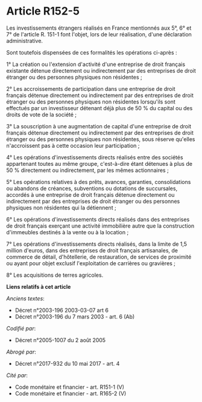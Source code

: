 # Article R152-5

Les investissements étrangers réalisés en France mentionnés aux 5°, 6° et 7° de l'article R. 151-1 font l'objet, lors de leur
réalisation, d'une déclaration administrative. 

Sont toutefois dispensées de ces formalités les opérations ci-après : 

1° La création ou l'extension d'activité d'une entreprise de droit français existante détenue directement ou indirectement
par des entreprises de droit étranger ou des personnes physiques non résidentes ; 

2° Les accroissements de participation dans une entreprise de droit français détenue directement ou indirectement par des
entreprises de droit étranger ou des personnes physiques non résidentes lorsqu'ils sont effectués par un investisseur
détenant déjà plus de 50 % du capital ou des droits de vote de la société ; 

3° La souscription à une augmentation de capital d'une entreprise de droit français détenue directement ou indirectement par
des entreprises de droit étranger ou des personnes physiques non résidentes, sous réserve qu'elles n'accroissent pas à cette
occasion leur participation ; 

4° Les opérations d'investissements directs réalisés entre des sociétés appartenant toutes au même groupe, c'est-à-dire étant
détenues à plus de 50 % directement ou indirectement, par les mêmes actionnaires ; 

5° Les opérations relatives à des prêts, avances, garanties, consolidations ou abandons de créances, subventions ou dotations
de succursales, accordés à une entreprise de droit français détenue directement ou indirectement par des entreprises de droit
étranger ou des personnes physiques non résidentes qui la détiennent ; 

6° Les opérations d'investissements directs réalisés dans des entreprises de droit français exerçant une activité immobilière
autre que la construction d'immeubles destinés à la vente ou à la location ; 

7° Les opérations d'investissements directs réalisés, dans la limite de 1,5 million d'euros, dans des entreprises de droit
français artisanales, de commerce de détail, d'hôtellerie, de restauration, de services de proximité ou ayant pour objet
exclusif l'exploitation de carrières ou gravières ; 

8° Les acquisitions de terres agricoles.

**Liens relatifs à cet article**

_Anciens textes_:

  - Décret n°2003-196 2003-03-07 art 6
  - Décret n°2003-196 du 7 mars 2003 - art. 6 (Ab)

_Codifié par_:

  - Décret n°2005-1007 du 2 août 2005

_Abrogé par_:

  - Décret n°2017-932 du 10 mai 2017 - art. 4

_Cité par_:

  - Code monétaire et financier - art. R151-1 (V)
  - Code monétaire et financier - art. R165-2 (V)
